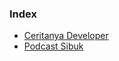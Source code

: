 ### Index

* [Ceritanya Developer](https://ceritanyadeveloper.com)
* [Podcast Sibuk](https://open.spotify.com/show/2csS3WcpLOZuKzQjL1EgHS)
